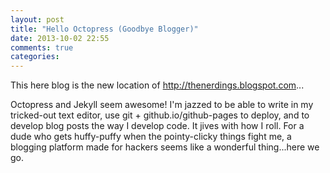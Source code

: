 ```yaml
---
layout: post
title: "Hello Octopress (Goodbye Blogger)"
date: 2013-10-02 22:55
comments: true
categories: 
---
```


This here blog is the new location of http://thenerdings.blogspot.com...

Octopress and Jekyll seem awesome! I'm jazzed to be able to write in my tricked-out text editor, use git + github.io/github-pages to deploy, and to develop blog posts the way I develop code.  It jives with how I roll.  For a dude who gets huffy-puffy when the pointy-clicky things fight me, a blogging platform made for hackers seems like a wonderful thing...here we go.
